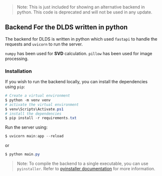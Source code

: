 > Note: This is just included for showing an alternative backend in python. This code is deprecated and will not be used in any update.

## Backend For the DLDS written in python

The backend for DLDS is written in python which used `fastapi` to handle the requests and `uvicorn` to run the server.

`numpy` has been used for **SVD** calculation. `pillow` has been used for image processing.

### Installation

If you wish to run the backend locally, you can install the dependencies using `pip`:

```powershell
# Create a virtual environment
$ python -m venv venv
# activate the virtual environment
$ venv\Scripts\Activate.ps1
# install the dependencies
$ pip install -r requirements.txt
```

Run the server using:

```powershell
$ uvicorn main:app --reload
```
or 

```powershell
$ python main.py
```

> Note: To compile the backend to a single executable, you can use `pyinstaller`. Refer to [pyinstaller documentation](https://pyinstaller.readthedocs.io/en/stable/usage.html) for more information.
